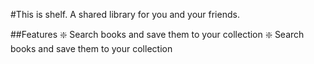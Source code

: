 #This is shelf.
A shared library for you and your friends.

##Features
:sparkle: Search books and save them to your collection
:sparkle: Search books and save them to your collection

